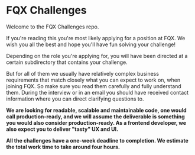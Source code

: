 # FQX Challenges

Welcome to the FQX Challenges repo.

If you're reading this you're most likely applying for a position at FQX. 
We wish you all the best and hope you'll have fun solving your challenge!

Depending on the role you're applying for, you will have been directed at a certain subdirectory that contains your challenge.

But for all of them we usually have relatively complex business requirements that match closely what you can expect to work on, when joining FQX.
So make sure you read them carefully and fully understand them.
During the interview or in an email you should have received contact information where you can direct clarifying questions to.

**We are looking for readable, scalable and maintainable code, one would call production-ready, and we will assume the deliverable is something you would also consider production-ready. As a frontend developer, we also expect you to deliver "tasty" UX and UI.**

**All the challenges have a one-week deadline to completion. We estimate the total work time to take around four hours.**
